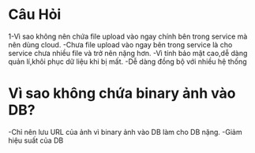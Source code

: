 # Câu Hỏi 
1-Vì sao không nên chứa file upload vào ngay chính bên trong service mà nên dùng cloud.
 -Chưa file upload vào ngay bên trong service là cho service chưa nhiều file và trở nên nặng hơn.
 -Vì tính bảo mật cao,dễ dàng quản lí,khôi phục dữ liệu khi bị mất.
 -Dễ dàng đồng bộ với nhiều hệ thống

# Vì sao không chứa binary ảnh vào DB?
 -Chỉ nên lưu URL của ảnh vì binary ảnh vào DB làm cho DB nặng.
 -Giảm hiệu suất của DB
 
